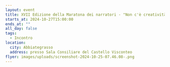 ```yaml
---
layout: event
title: XVII Edizione della Maratona dei narratori - "Non c'è creatività senza caos"
starts_at: 2024-10-27T15:00:00
ends_at: ""
all_day: false
tags:
  - Incontro
location:
  city: Abbiategrasso
  address: presso Sala Consiliare del Castello Visconteo
flyer: images/uploads/screenshot-2024-10-25-07.46.08-.png
---
```

